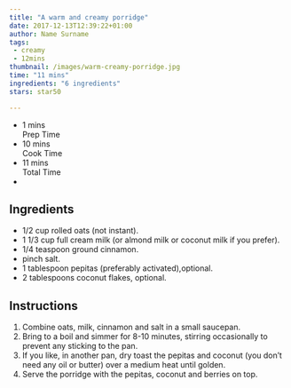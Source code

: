 ```yaml
---
title: "A warm and creamy porridge"
date: 2017-12-13T12:39:22+01:00
author: Name Surname
tags:
 - creamy
 - 12mins
thumbnail: /images/warm-creamy-porridge.jpg
time: "11 mins"
ingredients: "6 ingredients"
stars: star50

---
```


<div class="cookingSummary">
<ul class="cookingSummary">
	<li>1 mins<br>Prep Time</li>
	<li>10 mins<br>Cook Time</li>
	<li>11 mins<br>Total Time</li>
	<li style="padding-top: 10px"><div class="star50"></div></li>
</div>

## Ingredients
-	1/2 cup rolled oats (not instant).
-	1 1/3 cup full cream milk (or almond milk or coconut milk if you prefer).
-	1/4 teaspoon ground cinnamon.
-	pinch salt.
-	1 tablespoon pepitas (preferably activated),optional.
-	2 tablespoons coconut flakes, optional.


## Instructions
1. Combine oats, milk, cinnamon and salt in a small saucepan.
2. Bring to a boil and simmer for 8-10 minutes, stirring occasionally to prevent any sticking to the pan.
3. If you like, in another pan, dry toast the pepitas and coconut (you don’t need any oil or butter) over a medium heat until golden.
4. Serve the porridge with the pepitas, coconut and berries on top.